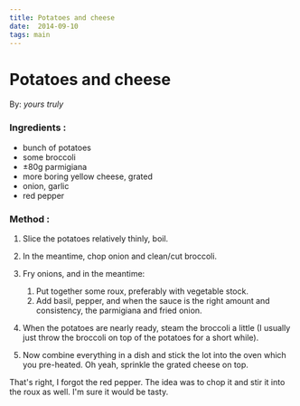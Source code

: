 ```yaml
---
title: Potatoes and cheese
date:  2014-09-10
tags: main
---
```


Potatoes and cheese
===================

By: *yours truly*

### Ingredients :

-   bunch of potatoes
-   some broccoli
-   ±80g parmigiana
-   more boring yellow cheese, grated
-   onion, garlic
-   red pepper

### Method :

1.  Slice the potatoes relatively thinly, boil.
2.  In the meantime, chop onion and clean/cut broccoli.
3.  Fry onions, and in the meantime:
    1.  Put together some roux, preferably with vegetable stock.
    2.  Add basil, pepper, and when the sauce is the right amount and
        consistency, the parmigiana and fried onion.

4.  When the potatoes are nearly ready, steam the broccoli a little (I
    usually just throw the broccoli on top of the potatoes for a short
    while).
5.  Now combine everything in a dish and stick the lot into the oven
    which you pre-heated. Oh yeah, sprinkle the grated cheese on top.

That's right, I forgot the red pepper. The idea was to chop it and stir
it into the roux as well. I'm sure it would be tasty.

